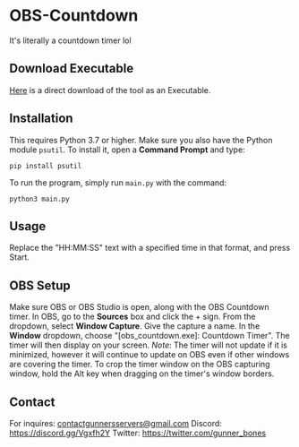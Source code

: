 # OBS-Countdown
It's literally a countdown timer lol

## Download Executable
[Here](https://www.dropbox.com/s/5hmy12v1mr274pz/obs_countdown.exe?dl=1) is a direct download of the tool as an Executable.

## Installation
This requires Python 3.7 or higher.
Make sure you also have the Python module `psutil`.
To install it, open a **Command Prompt** and type:
```
pip install psutil
```

To run the program, simply run `main.py` with the command:
```
python3 main.py
```

## Usage
Replace the "HH:MM:SS" text with a specified time in that format,
and press Start. 

## OBS Setup
Make sure OBS or OBS Studio is open, along with the OBS Countdown timer.
In OBS, go to the **Sources** box and click the + sign. From the
dropdown, select **Window Capture**. Give the capture a name.
In the **Window** dropdown, choose "\[obs_countdown.exe]: Countdown Timer".
The timer will then display on your screen.
*Note*: The timer will not update if it is minimized, however it will
continue to update on OBS even if other windows are covering the timer. 
To crop the timer window on the OBS capturing window, hold the Alt key
when dragging on the timer's window borders.

## Contact
For inquires:
contactgunnersservers@gmail.com
Discord: https://discord.gg/Vgxfh2Y
Twitter: https://twitter.com/gunner_bones
